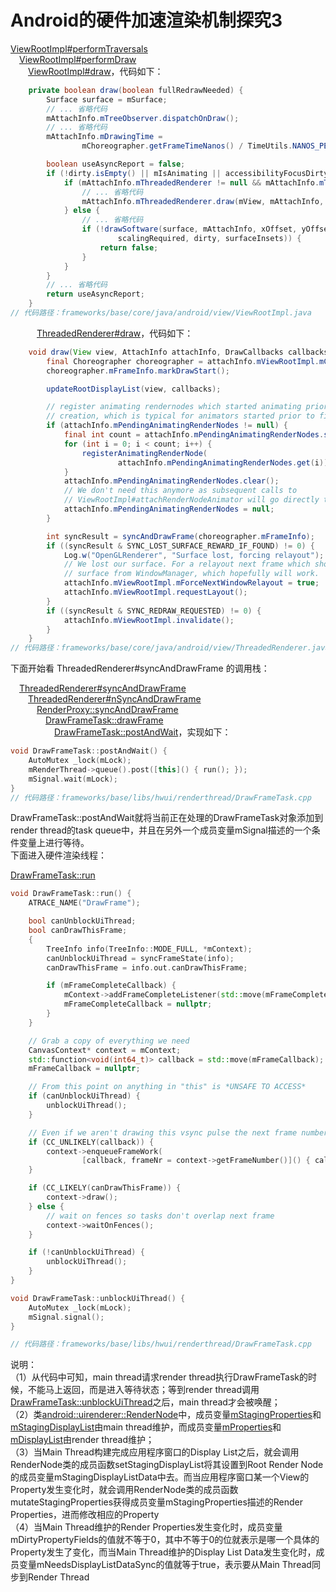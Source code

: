 # Android的硬件加速渲染机制探究3

[ViewRootImpl#performTraversals][performTraversalsLink]  
&emsp;[ViewRootImpl#performDraw][performDrawLink]  
&emsp;&emsp;[ViewRootImpl#draw][drawLink]，代码如下：  

[performTraversalsLink]:https://cs.android.com/android/platform/superproject/+/master:frameworks/base/core/java/android/view/ViewRootImpl.java;l=2350
[performDrawLink]:https://cs.android.com/android/platform/superproject/+/master:frameworks/base/core/java/android/view/ViewRootImpl.java;l=3776
[drawLink]:https://cs.android.com/android/platform/superproject/+/master:frameworks/base/core/java/android/view/ViewRootImpl.java;l=3969

```java
    private boolean draw(boolean fullRedrawNeeded) {
        Surface surface = mSurface;
        // ... 省略代码
        mAttachInfo.mTreeObserver.dispatchOnDraw();
        // ... 省略代码
        mAttachInfo.mDrawingTime =
                mChoreographer.getFrameTimeNanos() / TimeUtils.NANOS_PER_MS;

        boolean useAsyncReport = false;
        if (!dirty.isEmpty() || mIsAnimating || accessibilityFocusDirty) {
            if (mAttachInfo.mThreadedRenderer != null && mAttachInfo.mThreadedRenderer.isEnabled()) {
                // ... 省略代码
                mAttachInfo.mThreadedRenderer.draw(mView, mAttachInfo, this);
            } else {
                // ... 省略代码
                if (!drawSoftware(surface, mAttachInfo, xOffset, yOffset,
                        scalingRequired, dirty, surfaceInsets)) {
                    return false;
                }
            }
        }
        // ... 省略代码
        return useAsyncReport;
    }
// 代码路径：frameworks/base/core/java/android/view/ViewRootImpl.java
```

&emsp;&emsp;&emsp;[ThreadedRenderer#draw][ThreadedRendererDrawLink]，代码如下：  

[ThreadedRendererDrawLink]:https://cs.android.com/android/platform/superproject/+/master:frameworks/base/core/java/android/view/ThreadedRenderer.java;l=638

```java
    void draw(View view, AttachInfo attachInfo, DrawCallbacks callbacks) {
        final Choreographer choreographer = attachInfo.mViewRootImpl.mChoreographer;
        choreographer.mFrameInfo.markDrawStart();

        updateRootDisplayList(view, callbacks);

        // register animating rendernodes which started animating prior to renderer
        // creation, which is typical for animators started prior to first draw
        if (attachInfo.mPendingAnimatingRenderNodes != null) {
            final int count = attachInfo.mPendingAnimatingRenderNodes.size();
            for (int i = 0; i < count; i++) {
                registerAnimatingRenderNode(
                        attachInfo.mPendingAnimatingRenderNodes.get(i));
            }
            attachInfo.mPendingAnimatingRenderNodes.clear();
            // We don't need this anymore as subsequent calls to
            // ViewRootImpl#attachRenderNodeAnimator will go directly to us.
            attachInfo.mPendingAnimatingRenderNodes = null;
        }

        int syncResult = syncAndDrawFrame(choreographer.mFrameInfo);
        if ((syncResult & SYNC_LOST_SURFACE_REWARD_IF_FOUND) != 0) {
            Log.w("OpenGLRenderer", "Surface lost, forcing relayout");
            // We lost our surface. For a relayout next frame which should give us a new
            // surface from WindowManager, which hopefully will work.
            attachInfo.mViewRootImpl.mForceNextWindowRelayout = true;
            attachInfo.mViewRootImpl.requestLayout();
        }
        if ((syncResult & SYNC_REDRAW_REQUESTED) != 0) {
            attachInfo.mViewRootImpl.invalidate();
        }
    }
// 代码路径：frameworks/base/core/java/android/view/ThreadedRenderer.java
```

下面开始看 ThreadedRenderer#syncAndDrawFrame 的调用栈：  

&emsp;[ThreadedRenderer#syncAndDrawFrame][syncAndDrawFrameLink]  
&emsp;&emsp;[ThreadedRenderer#nSyncAndDrawFrame][nSyncAndDrawFrameLink]  
&emsp;&emsp;&emsp;[RenderProxy::syncAndDrawFrame][proxySyncAndDrawFrameLink]  
&emsp;&emsp;&emsp;&emsp;[DrawFrameTask::drawFrame][DrawFrameTaskDrawFrameLink]  
&emsp;&emsp;&emsp;&emsp;&emsp;[DrawFrameTask::postAndWait][DrawFrameTaskPostAndWaitLink]，实现如下：  

[syncAndDrawFrameLink]:https://cs.android.com/android/platform/superproject/+/master:frameworks/base/graphics/java/android/graphics/HardwareRenderer.java;drc=master;l=432
[nSyncAndDrawFrameLink]:https://cs.android.com/android/platform/superproject/+/master:frameworks/base/libs/hwui/jni/android_graphics_HardwareRenderer.cpp;drc=master;l=227
[proxySyncAndDrawFrameLink]:https://cs.android.com/android/platform/superproject/+/master:frameworks/base/libs/hwui/renderthread/RenderProxy.cpp;drc=master;l=120
[DrawFrameTaskDrawFrameLink]:https://cs.android.com/android/platform/superproject/+/master:frameworks/base/libs/hwui/renderthread/DrawFrameTask.cpp;drc=master;l=68
[DrawFrameTaskPostAndWaitLink]:https://cs.android.com/android/platform/superproject/+/master:frameworks/base/libs/hwui/renderthread/DrawFrameTask.cpp;drc=master;l=78

```c++
void DrawFrameTask::postAndWait() {
    AutoMutex _lock(mLock);
    mRenderThread->queue().post([this]() { run(); });
    mSignal.wait(mLock);
}
// 代码路径：frameworks/base/libs/hwui/renderthread/DrawFrameTask.cpp
```

DrawFrameTask::postAndWait就将当前正在处理的DrawFrameTask对象添加到render thread的task queue中，并且在另外一个成员变量mSignal描述的一个条件变量上进行等待。  
下面进入硬件渲染线程：  

[DrawFrameTask::run][DrawFrameTaskRunLink]  

[DrawFrameTaskRunLink]:https://cs.android.com/android/platform/superproject/+/master:frameworks/base/libs/hwui/renderthread/DrawFrameTask.cpp;drc=master;l=84

```c++
void DrawFrameTask::run() {
    ATRACE_NAME("DrawFrame");

    bool canUnblockUiThread;
    bool canDrawThisFrame;
    {
        TreeInfo info(TreeInfo::MODE_FULL, *mContext);
        canUnblockUiThread = syncFrameState(info);
        canDrawThisFrame = info.out.canDrawThisFrame;

        if (mFrameCompleteCallback) {
            mContext->addFrameCompleteListener(std::move(mFrameCompleteCallback));
            mFrameCompleteCallback = nullptr;
        }
    }

    // Grab a copy of everything we need
    CanvasContext* context = mContext;
    std::function<void(int64_t)> callback = std::move(mFrameCallback);
    mFrameCallback = nullptr;

    // From this point on anything in "this" is *UNSAFE TO ACCESS*
    if (canUnblockUiThread) {
        unblockUiThread();
    }

    // Even if we aren't drawing this vsync pulse the next frame number will still be accurate
    if (CC_UNLIKELY(callback)) {
        context->enqueueFrameWork(
                [callback, frameNr = context->getFrameNumber()]() { callback(frameNr); });
    }

    if (CC_LIKELY(canDrawThisFrame)) {
        context->draw();
    } else {
        // wait on fences so tasks don't overlap next frame
        context->waitOnFences();
    }

    if (!canUnblockUiThread) {
        unblockUiThread();
    }
}

void DrawFrameTask::unblockUiThread() {
    AutoMutex _lock(mLock);
    mSignal.signal();
}

// 代码路径：frameworks/base/libs/hwui/renderthread/DrawFrameTask.cpp
```

说明：  
（1）从代码中可知，main thread请求render thread执行DrawFrameTask的时候，不能马上返回，而是进入等待状态；等到render thread调用[DrawFrameTask::unblockUiThread][unblockUiThreadLink]之后，main thread才会被唤醒；  
（2）类[android::uirenderer::RenderNode][nativeRenderNodeLink]中，成员变量[mStagingProperties][mStagingPropertiesLink]和[mStagingDisplayList][mStagingDisplayListLink]由main thread维护，而成员变量[mProperties][mPropertiesLink]和[mDisplayList][mDisplayListLink]由render thread维护；  
（3）当Main Thread构建完成应用程序窗口的Display List之后，就会调用RenderNode类的成员函数setStagingDisplayList将其设置到Root Render Node的成员变量mStagingDisplayListData中去。而当应用程序窗口某一个View的Property发生变化时，就会调用RenderNode类的成员函数mutateStagingProperties获得成员变量mStagingProperties描述的Render Properties，进而修改相应的Property  
（4）当Main Thread维护的Render Properties发生变化时，成员变量mDirtyPropertyFields的值就不等于0，其中不等于0的位就表示是哪一个具体的Property发生了变化，而当Main Thread维护的Display List Data发生变化时，成员变量mNeedsDisplayListDataSync的值就等于true，表示要从Main Thread同步到Render Thread  

[unblockUiThreadLink]:https://cs.android.com/android/platform/superproject/+/master:frameworks/base/libs/hwui/renderthread/DrawFrameTask.cpp;l=166;drc=master
[nativeRenderNodeLink]:https://cs.android.com/android/platform/superproject/+/master:frameworks/base/libs/hwui/RenderNode.h;l=76
[mStagingPropertiesLink]:https://cs.android.com/android/platform/superproject/+/master:frameworks/base/libs/hwui/RenderNode.h;l=247
[mStagingDisplayListLink]:https://cs.android.com/android/platform/superproject/+/master:frameworks/base/libs/hwui/RenderNode.h;l=256
[mPropertiesLink]:https://cs.android.com/android/platform/superproject/+/master:frameworks/base/libs/hwui/RenderNode.h;l=246
[mDisplayListLink]:https://cs.android.com/android/platform/superproject/+/master:frameworks/base/libs/hwui/RenderNode.h;l=255
